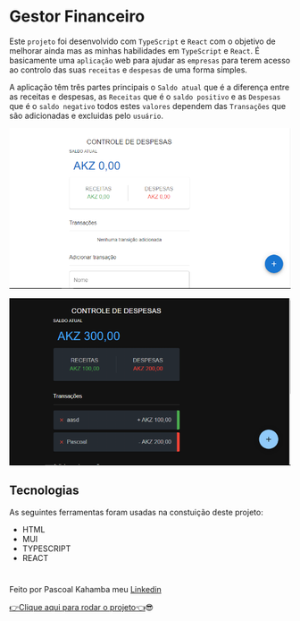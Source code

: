# Gestor Financeiro

Este `projeto` foi desenvolvido com `TypeScript` e `React` com o objetivo de melhorar ainda mas as minhas habilidades em `TypeScript` e `React`. É basicamente uma `aplicação` web para ajudar as `empresas` para terem acesso ao controlo das suas `receitas` e `despesas` de uma forma simples.

A aplicação têm três partes principais o `Saldo atual` que é a diferença entre as receitas e despesas, as `Receitas` que é o `saldo positivo` e as `Despesas` que é o `saldo negativo` todos estes `valores`
dependem das `Transações` que são adicionadas e excluidas pelo `usuário`.

![foto do projeto](pictures/financial.PNG)

![foto do projeto](pictures/financial1.PNG)

## Tecnologias

As seguintes ferramentas foram usadas na constuição deste projeto:

- HTML
- MUI
- TYPESCRIPT
- REACT

#

Feito por Pascoal Kahamba meu [Linkedin](https://https://www.linkedin.com/in/pascoal-kahamba-7b43bb233?lipi=urn%3Ali%3Apage%3Ad_flagship3_profile_view_base_contact_details%3BTg8LEKayToyytOX1pVAQ%2Bg%3D%3D)

[👉Clique aqui para rodar o projeto👈](https://financial-manager-lemon.vercel.app/)😎
